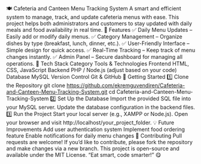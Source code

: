 🍽️ Cafeteria and Canteen Menu Tracking System
A smart and efficient system to manage, track, and update cafeteria menus with ease.
This project helps both administrators and customers to stay updated with daily meals and food availability in real time.
🌟 Features
✅ Daily Menu Updates – Easily add or modify daily menus.
✅ Category Management – Organize dishes by type (breakfast, lunch, dinner, etc.).
✅ User-Friendly Interface – Simple design for quick access.
✅ Real-Time Tracking – Keep track of menu changes instantly.
✅ Admin Panel – Secure dashboard for managing all operations.
🧰 Tech Stack
Category	Tools & Technologies
Frontend	HTML, CSS, JavaScript
Backend	PHP / Node.js (adjust based on your code)
Database	MySQL
Version Control	Git & GitHub
🚀 Getting Started
1️⃣ Clone the Repository
git clone https://github.com/ekremguvendiren/Cafeteria-and-Canteen-Menu-Tracking-System.git
cd Cafeteria-and-Canteen-Menu-Tracking-System
2️⃣ Set Up the Database
Import the provided SQL file into your MySQL server.
Update the database configuration in the backend files.
3️⃣ Run the Project
Start your local server (e.g., XAMPP or Node.js).
Open your browser and visit http://localhost/your_project_folder.
💡 Future Improvements
 Add user authentication system
 Implement food ordering feature
 Enable notifications for daily menu changes
🤝 Contributing
Pull requests are welcome!
If you’d like to contribute, please fork the repository and make changes via a new branch.
This project is open-source and available under the MIT License.
“Eat smart, code smarter!” 😋
